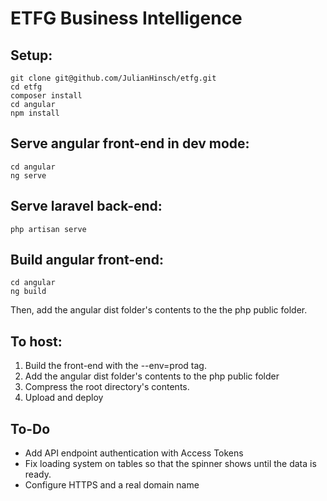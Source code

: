 # ETFG Business Intelligence

## Setup:
```
git clone git@github.com/JulianHinsch/etfg.git
cd etfg
composer install
cd angular
npm install
```

## Serve angular front-end in dev mode:
```
cd angular
ng serve
```

## Serve laravel back-end:
```
php artisan serve
```

## Build angular front-end:
```
cd angular
ng build
```

Then, add the angular dist folder's contents to the the php public folder.

## To host:
1. Build the front-end with the --env=prod tag.
2. Add the angular dist folder's contents to the php public folder
2. Compress the root directory's contents.
3. Upload and deploy

## To-Do
- Add API endpoint authentication with Access Tokens
- Fix loading system on tables so that the spinner shows until the data is ready.
- Configure HTTPS and a real domain name


